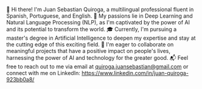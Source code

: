 👋 Hi there! I'm Juan Sebastian Quiroga, a multilingual professional fluent in Spanish, Portuguese, and English.
🔎 My passions lie in Deep Learning and Natural Language Processing (NLP), as I'm captivated by the power of AI and its potential to transform the world.
🎓 Currently, I'm pursuing a master's degree in Artificial Intelligence to deepen my expertise and stay at the cutting edge of this exciting field.
🤝 I'm eager to collaborate on meaningful projects that have a positive impact on people's lives, harnessing the power of AI and technology for the greater good.
📬 Feel free to reach out to me via email at quiroga.juansebastian@gmail.com or connect with me on LinkedIn: https://www.linkedin.com/in/juan-quiroga-923bb0a8/
